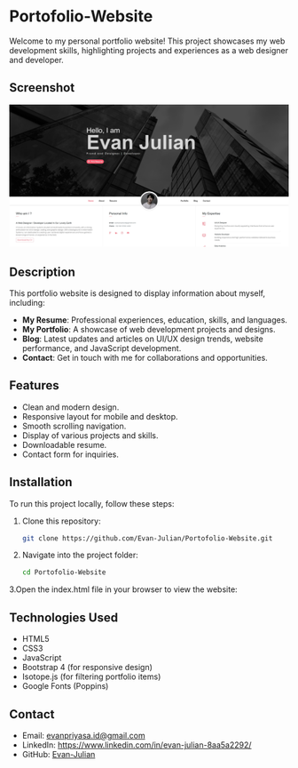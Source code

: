 # Portofolio-Website

Welcome to my personal portfolio website! This project showcases my web development skills, highlighting projects and experiences as a web designer and developer.

## Screenshot
![Portfolio Homepage](Homepage.jpg)

## Description

This portfolio website is designed to display information about myself, including:

- **My Resume**: Professional experiences, education, skills, and languages.
- **My Portfolio**: A showcase of web development projects and designs.
- **Blog**: Latest updates and articles on UI/UX design trends, website performance, and JavaScript development.
- **Contact**: Get in touch with me for collaborations and opportunities.

## Features

- Clean and modern design.
- Responsive layout for mobile and desktop.
- Smooth scrolling navigation.
- Display of various projects and skills.
- Downloadable resume.
- Contact form for inquiries.

## Installation

To run this project locally, follow these steps:

1. Clone this repository:
   ```bash
   git clone https://github.com/Evan-Julian/Portofolio-Website.git


2. Navigate into the project folder:
   ```bash
   cd Portofolio-Website

3.Open the index.html file in your browser to view the website:

## Technologies Used
  
- HTML5
- CSS3
- JavaScript
- Bootstrap 4 (for responsive design)
- Isotope.js (for filtering portfolio items)
- Google Fonts (Poppins)

## Contact

- Email: evanpriyasa.id@gmail.com
- LinkedIn: https://www.linkedin.com/in/evan-julian-8aa5a2292/
- GitHub: [Evan-Julian](https://github.com/Evan-Julian)

